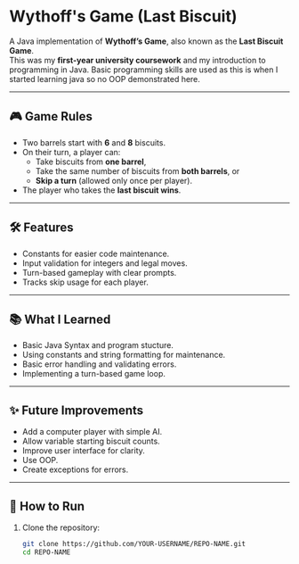 # Wythoff's Game (Last Biscuit)

A Java implementation of **Wythoff’s Game**, also known as the **Last Biscuit Game**.  
This was my **first-year university coursework** and my introduction to programming in Java.
Basic programming skills are used as this is when I started learning java so no OOP demonstrated here.  

---

## 🎮 Game Rules
- Two barrels start with **6** and **8** biscuits.  
- On their turn, a player can:
  - Take biscuits from **one barrel**,
  - Take the same number of biscuits from **both barrels**, or
  - **Skip a turn** (allowed only once per player).  
- The player who takes the **last biscuit wins**.  

---

## 🛠 Features
- Constants for easier code maintenance.  
- Input validation for integers and legal moves.  
- Turn-based gameplay with clear prompts.  
- Tracks skip usage for each player.   

---

## 📚 What I Learned 
- Basic Java Syntax and program stucture.
- Using constants and string formatting for maintenance.
- Basic error handling and validating errors.
- Implementing a turn-based game loop.

---

## ✨ Future Improvements
- Add a computer player with simple AI.
- Allow variable starting biscuit counts.
- Improve user interface for clarity.
- Use OOP.
- Create exceptions for errors. 

---

## 🚀 How to Run
1. Clone the repository:
   ```bash
   git clone https://github.com/YOUR-USERNAME/REPO-NAME.git
   cd REPO-NAME
